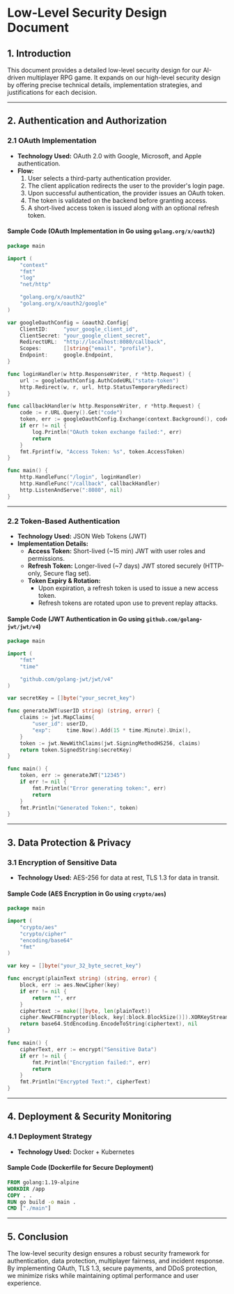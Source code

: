 # Low-Level Security Design Document

## 1. Introduction
This document provides a detailed low-level security design for our AI-driven multiplayer RPG game. It expands on our high-level security design by offering precise technical details, implementation strategies, and justifications for each decision.

---

## 2. Authentication and Authorization

### 2.1 OAuth Implementation
- **Technology Used:** OAuth 2.0 with Google, Microsoft, and Apple authentication.
- **Flow:**
  1. User selects a third-party authentication provider.
  2. The client application redirects the user to the provider's login page.
  3. Upon successful authentication, the provider issues an OAuth token.
  4. The token is validated on the backend before granting access.
  5. A short-lived access token is issued along with an optional refresh token.

#### Sample Code (OAuth Implementation in Go using `golang.org/x/oauth2`)
```go
package main

import (
	"context"
	"fmt"
	"log"
	"net/http"

	"golang.org/x/oauth2"
	"golang.org/x/oauth2/google"
)

var googleOauthConfig = &oauth2.Config{
	ClientID:     "your_google_client_id",
	ClientSecret: "your_google_client_secret",
	RedirectURL:  "http://localhost:8080/callback",
	Scopes:       []string{"email", "profile"},
	Endpoint:     google.Endpoint,
}

func loginHandler(w http.ResponseWriter, r *http.Request) {
	url := googleOauthConfig.AuthCodeURL("state-token")
	http.Redirect(w, r, url, http.StatusTemporaryRedirect)
}

func callbackHandler(w http.ResponseWriter, r *http.Request) {
	code := r.URL.Query().Get("code")
	token, err := googleOauthConfig.Exchange(context.Background(), code)
	if err != nil {
		log.Println("OAuth token exchange failed:", err)
		return
	}
	fmt.Fprintf(w, "Access Token: %s", token.AccessToken)
}

func main() {
	http.HandleFunc("/login", loginHandler)
	http.HandleFunc("/callback", callbackHandler)
	http.ListenAndServe(":8080", nil)
}
```

---

### 2.2 Token-Based Authentication
- **Technology Used:** JSON Web Tokens (JWT)
- **Implementation Details:**
  - **Access Token:** Short-lived (~15 min) JWT with user roles and permissions.
  - **Refresh Token:** Longer-lived (~7 days) JWT stored securely (HTTP-only, Secure flag set).
  - **Token Expiry & Rotation:**
    - Upon expiration, a refresh token is used to issue a new access token.
    - Refresh tokens are rotated upon use to prevent replay attacks.

#### Sample Code (JWT Authentication in Go using `github.com/golang-jwt/jwt/v4`)
```go
package main

import (
	"fmt"
	"time"

	"github.com/golang-jwt/jwt/v4"
)

var secretKey = []byte("your_secret_key")

func generateJWT(userID string) (string, error) {
	claims := jwt.MapClaims{
		"user_id": userID,
		"exp":     time.Now().Add(15 * time.Minute).Unix(),
	}
	token := jwt.NewWithClaims(jwt.SigningMethodHS256, claims)
	return token.SignedString(secretKey)
}

func main() {
	token, err := generateJWT("12345")
	if err != nil {
		fmt.Println("Error generating token:", err)
		return
	}
	fmt.Println("Generated Token:", token)
}
```

---

## 3. Data Protection & Privacy

### 3.1 Encryption of Sensitive Data
- **Technology Used:** AES-256 for data at rest, TLS 1.3 for data in transit.

#### Sample Code (AES Encryption in Go using `crypto/aes`)
```go
package main

import (
	"crypto/aes"
	"crypto/cipher"
	"encoding/base64"
	"fmt"
)

var key = []byte("your_32_byte_secret_key")

func encrypt(plainText string) (string, error) {
	block, err := aes.NewCipher(key)
	if err != nil {
		return "", err
	}
	ciphertext := make([]byte, len(plainText))
	cipher.NewCFBEncrypter(block, key[:block.BlockSize()]).XORKeyStream(ciphertext, []byte(plainText))
	return base64.StdEncoding.EncodeToString(ciphertext), nil
}

func main() {
	cipherText, err := encrypt("Sensitive Data")
	if err != nil {
		fmt.Println("Encryption failed:", err)
		return
	}
	fmt.Println("Encrypted Text:", cipherText)
}
```

---

## 4. Deployment & Security Monitoring

### 4.1 Deployment Strategy
- **Technology Used:** Docker + Kubernetes

#### Sample Code (Dockerfile for Secure Deployment)
```dockerfile
FROM golang:1.19-alpine
WORKDIR /app
COPY . .
RUN go build -o main .
CMD ["./main"]
```

---

## 5. Conclusion
The low-level security design ensures a robust security framework for authentication, data protection, multiplayer fairness, and incident response. By implementing OAuth, TLS 1.3, secure payments, and DDoS protection, we minimize risks while maintaining optimal performance and user experience.
